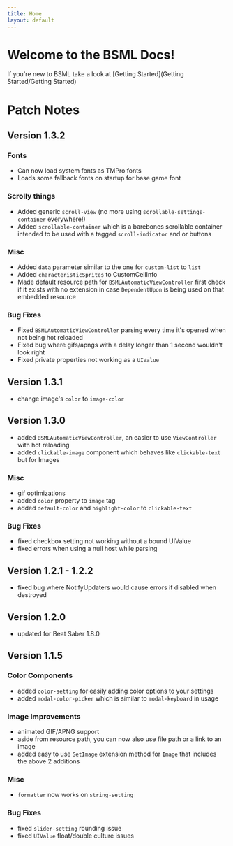 ```yaml
---
title: Home
layout: default
---
```

# Welcome to the BSML Docs!
If you're new to BSML take a look at [Getting Started](Getting Started/Getting Started)

# Patch Notes
## Version 1.3.2
### Fonts
- Can now load system fonts as TMPro fonts
- Loads some fallback fonts on startup for base game font
### Scrolly things
- Added generic `scroll-view` (no more using `scrollable-settings-container` everywhere!)
- Added `scrollable-container` which is a barebones scrollable container intended to be used with a tagged `scroll-indicator` and or buttons
### Misc
- Added `data` parameter similar to the one for `custom-list` to `list`
- Added `characteristicSprites` to CustomCellInfo
- Made default resource path for `BSMLAutomaticViewController` first check if it exists with no extension in case `DependentUpon` is being used on that embedded resource
### Bug Fixes
- Fixed `BSMLAutomaticViewController` parsing every time it's opened when not being hot reloaded
- Fixed bug where gifs/apngs with a delay longer than 1 second wouldn't look right
- Fixed private properties not working as a `UIValue`
## Version 1.3.1
- change image's `color` to `image-color`
## Version 1.3.0
- added `BSMLAutomaticViewController`, an easier to use `ViewController` with hot reloading
- added `clickable-image` component which behaves like `clickable-text` but for Images
### Misc
- gif optimizations
- added `color` property to `image` tag
- added `default-color` and `highlight-color` to `clickable-text`
### Bug Fixes
- fixed checkbox setting not working without a bound UIValue
- fixed errors when using a null host while parsing
## Version 1.2.1 - 1.2.2
- fixed bug where NotifyUpdaters would cause errors if disabled when destroyed
## Version 1.2.0
- updated for Beat Saber 1.8.0
## Version 1.1.5
### Color Components
- added `color-setting` for easily adding color options to your settings
- added `modal-color-picker` which is similar to `modal-keyboard` in usage

### Image Improvements
- animated GIF/APNG support
- aside from resource path, you can now also use file path or a link to an image
- added easy to use `SetImage` extension method for `Image` that includes the above 2 additions

### Misc
- `formatter` now works on `string-setting`

### Bug Fixes
- fixed `slider-setting` rounding issue
- fixed `UIValue` float/double culture issues